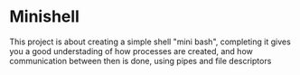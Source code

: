 # Minishell
This project is about creating a simple shell "mini bash", completing it gives you a good understading of how processes are created, and how communication between then is done, using pipes and file descriptors
